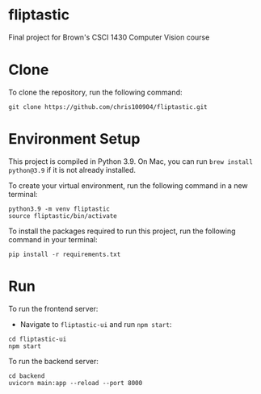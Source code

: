 # fliptastic
Final project for Brown's CSCI 1430 Computer Vision course

# Clone
To clone the repository, run the following command:
```
git clone https://github.com/chris100904/fliptastic.git
```

# Environment Setup
This project is compiled in Python 3.9. On Mac, you can run `brew install python@3.9` if it is not already installed.

To create your virtual environment, run the following command in a new terminal:

```
python3.9 -m venv fliptastic
source fliptastic/bin/activate
```

To install the packages required to run this project, run the following command in your terminal:
```
pip install -r requirements.txt
```
# Run
To run the frontend server:
- Navigate to `fliptastic-ui` and run `npm start`:

```
cd fliptastic-ui
npm start
```

To run the backend server:
```
cd backend
uvicorn main:app --reload --port 8000
```


